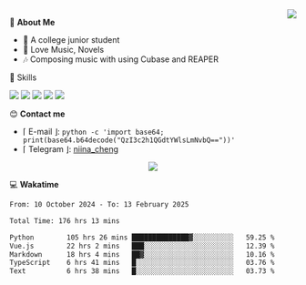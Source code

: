 <a href="#">
    <img align="right" src="https://github-readme-stats-tau-lilac-25.vercel.app/api?username=irorange27&count_private=true&show_icons=true&theme=transparent" />
</a>

💭 **About Me**

- 🏫 A college junior student
- 🍕 Love Music, Novels
- 🎶 Composing music with using Cubase and REAPER


🚀 Skills

![](https://img.shields.io/badge/-python-3e74a2?style=for-the-badge&logo=Python&logoColor=fff
)
![](https://img.shields.io/badge/-javascript-f0db4f?style=for-the-badge&logo=JavaScript&logoColor=fff
)
![](https://img.shields.io/badge/-vue3-41b883?style=for-the-badge&logo=Vue.js&logoColor=fff
)
![](https://img.shields.io/badge/-docker-2496ed?style=for-the-badge&logo=Docker&logoColor=fff
)
![](https://img.shields.io/badge/-linux-000000?style=for-the-badge&logo=Linux&logoColor=fff&color=000
)

😊 **Contact me**

- ⌈ E-mail ⌋: `python -c 'import base64; print(base64.b64decode("QzI3c2h1QGdtYWlsLmNvbQ=="))'`
- ⌈ Telegram ⌋: [niina_cheng](https://t.me/niina_cheng)

</p>
    <p align="center">
    <img src="https://profile-counter.glitch.me/{irorange27}/count.svg" />
</p>

💻 **Wakatime**

<!--START_SECTION:waka-->

```txt
From: 10 October 2024 - To: 13 February 2025

Total Time: 176 hrs 13 mins

Python        105 hrs 26 mins ██████████████▓░░░░░░░░░░   59.25 %
Vue.js        22 hrs 2 mins   ███░░░░░░░░░░░░░░░░░░░░░░   12.39 %
Markdown      18 hrs 4 mins   ██▓░░░░░░░░░░░░░░░░░░░░░░   10.16 %
TypeScript    6 hrs 41 mins   █░░░░░░░░░░░░░░░░░░░░░░░░   03.76 %
Text          6 hrs 38 mins   █░░░░░░░░░░░░░░░░░░░░░░░░   03.73 %
```

<!--END_SECTION:waka-->
